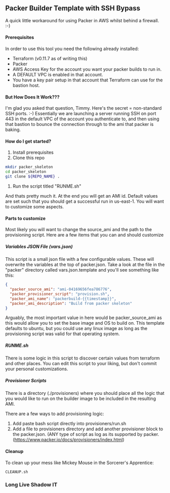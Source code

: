 ## Packer Builder Template with SSH Bypass
A quick little workaround for using Packer in AWS whilst behind a firewall. :-)

#### Prerequisites

In order to use this tool you need the following already installed:
* Terraform (v0.11.7 as of writing this)
* Packer
* AWS Access Key for the account you want your packer builds to run in.
* A DEFAULT VPC is enabled in that account.
* You have a key pair setup in that account that Terraform can use for the bastion host.

#### But How Does It Work???

I'm glad you asked that question, Timmy.
Here's the secret = non-standard SSH ports.  :-)
Essentially we are launching a server running SSH on port 443 in the
default VPC of the account you authenticate to, and then using that
bastion to bounce the connection through to the ami that packer is
baking.

#### How do I get started?

1) Install prerequisites
1) Clone this repo
```bash
mkdir packer_skeleton
cd packer_skeleton
git clone ${REPO_NAME} .
```
1) Run the script titled "RUNME.sh"

And thats pretty much it.  At the end you will get an AMI id.  Default
values are set such that you should get a successful run in us-east-1.
You will want to customize some aspects.

#### Parts to customize

Most likely you will want to change the source_ami and the path
to the provisioning script.  Here are a few items that you can and
should customize

##### Variables JSON File (vars.json)

This script is a small json file with a few configurable values.
These will overwrite the variables at the top of packer.json.  Take a
look at the file in the "packer" directory called vars.json.template
and you'll see something like this:

```json
{
  "packer_source_ami": "ami-04169656fea786776",
  "packer_provisioner_script": "provision.sh",
  "packer_ami_name": "packerbuild-{{timestamp}}",
  "packer_ami_description": "Build from packer skeleton"
}
```

Arguably, the most important value in here would be packer_source_ami
as this would allow you to set the base image and OS to build on.
This template defaults to ubuntu, but you could use any linux image
as long as the provisioning script was valid for that operating system.

##### RUNME.sh

There is some logic in this script to discover certain values from
terraform and other places.  You can edit this script to your liking,
but don't commit your personal customizations.

##### Provisioner Scripts

There is a directory (./provisioners) where you should place all the
logic that you would like to run on the builder image to be included
in the resulting AMI.

There are a few ways to add provisioning logic:

1) Add paste bash script directly into provisioners/run.sh
1) Add a file to provisioners directory and add another provisioner
block to the packer.json. (ANY type of script as log as its supported
by packer.  (https://www.packer.io/docs/provisioners/index.html)

#### Cleanup

To clean up your mess like Mickey Mouse in the Sorcerer's Apprentice:

```bash
CLEANUP.sh
```

### Long Live Shadow IT
